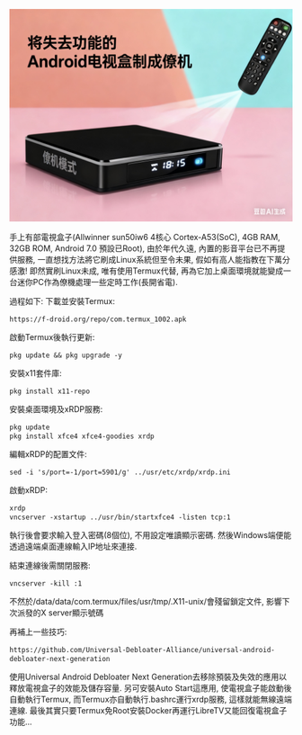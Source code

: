 [![](https://github.com/TechTutoPPT/-Turn-TV-Box-Into-Mini-PC/blob/main/IMG_8263.jpg)](https://youtu.be/AHhOXTfAEwo)

手上有部電視盒子(Allwinner sun50iw6 4核心 Cortex-A53(SoC), 4GB RAM, 32GB ROM, Android 7.0 預設已Root), 
由於年代久遠, 內置的影音平台已不再提供服務, 一直想找方法將它刷成Linux系統但至令未果, 假如有高人能指教在下萬分感激!
即然實刷Linux未成, 唯有使用Termux代替, 再為它加上桌面環境就能變成一台迷你PC作為僚機處理一些定時工作(長開省電).

過程如下:
下載並安裝Termux:
```
https://f-droid.org/repo/com.termux_1002.apk
```
啟動Termux後執行更新:
```
pkg update && pkg upgrade -y
```
安裝x11套件庫:
```
pkg install x11-repo
```
安裝桌面環境及xRDP服務:
```
pkg update
pkg install xfce4 xfce4-goodies xrdp
```
編輯xRDP的配置文件:
```
sed -i 's/port=-1/port=5901/g' ../usr/etc/xrdp/xrdp.ini
```
啟動xRDP:
```
xrdp
vncserver -xstartup ../usr/bin/startxfce4 -listen tcp:1
```
執行後會要求輸入登入密碼(8個位), 不用設定唯讀顯示密碼.
然後Windows端便能透過遠端桌面連線輸入IP地址來連接.

結束連線後需關閉服務:
```
vncserver -kill :1
```
不然於/data/data/com.termux/files/usr/tmp/.X11-unix/會殘留鎖定文件, 影響下次派發的X server顯示號碼

再補上一些技巧:
```
https://github.com/Universal-Debloater-Alliance/universal-android-debloater-next-generation
```
使用Universal Android Debloater Next Generation去移除預裝及失效的應用以釋放電視盒子的效能及儲存容量.
另可安裝Auto Start這應用, 使電視盒子能啟動後自動執行Termux, 而Termux亦自動執行.bashrc運行xrdp服務, 
這樣就能無線遠端連線.
最後其實只要Termux免Root安裝Docker再運行LibreTV又能回復電視盒子功能...
